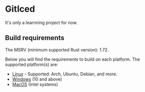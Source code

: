 # GitIced

It's only a learnning project for now.

## Build requirements

The MSRV (minimum supported Rust version): 1.72.

Below you will find the requirements to build on each platform. The supported platform(s)
are:

- [Linux](#Linux) - Supported: Arch, Ubuntu, Debian, and more.
- [Windows](#Windows) (10 and above)
- [MacOS](#MacOS) (Intel systems)
